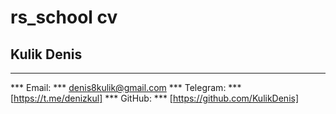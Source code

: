 # rs_school cv

## Kulik Denis

----

*** Email: *** denis8kulik@gmail.com
*** Telegram: *** [https://t.me/denizkul]
*** GitHub: *** [https://github.com/KulikDenis]